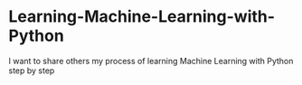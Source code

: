 # Learning-Machine-Learning-with-Python
I want to share others my process of learning Machine Learning with Python step by step
